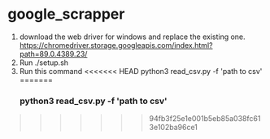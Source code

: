 # google_scrapper

1. download the web driver for windows and replace the existing one.
    https://chromedriver.storage.googleapis.com/index.html?path=89.0.4389.23/
2. Run ./setup.sh
3. Run this command
<<<<<<< HEAD
    python3 read_csv.py -f 'path to csv'
=======
    ### python3 read_csv.py -f 'path to csv'
>>>>>>> 94fb3f25e1e001b5eb85a038fc613e102ba96ce1
